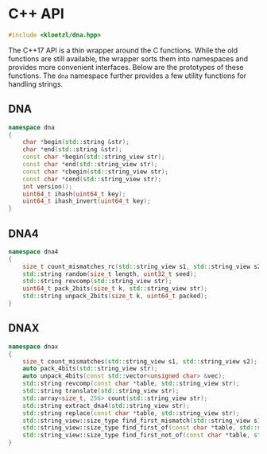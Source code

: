 # C++ API

```C
#include <kloetzl/dna.hpp>
```

The C++17 API is a thin wrapper around the C functions. While the old functions are still available, the wrapper sorts them into namespaces and provides more convenient interfaces. Below are the prototypes of these functions. The `dna` namespace further provides a few utility functions for handling strings.

## DNA

```C++
namespace dna
{
	char *begin(std::string &str);
	char *end(std::string &str);
	const char *begin(std::string_view str);
	const char *end(std::string_view str);
	const char *cbegin(std::string_view str);
	const char *cend(std::string_view str);
	int version();
	uint64_t ihash(uint64_t key);
	uint64_t ihash_invert(uint64_t key);
}
```

## DNA4

```C++
namespace dna4
{
	size_t count_mismatches_rc(std::string_view s1, std::string_view s2);
	std::string random(size_t length, uint32_t seed);
	std::string revcomp(std::string_view str);
	uint64_t pack_2bits(size_t k, std::string_view str);
	std::string unpack_2bits(size_t k, uint64_t packed);
}
```

## DNAX

```C++
namespace dnax
{
	size_t count_mismatches(std::string_view s1, std::string_view s2);
	auto pack_4bits(std::string_view str);
	auto unpack_4bits(const std::vector<unsigned char> &vec);
	std::string revcomp(const char *table, std::string_view str);
	std::string translate(std::string_view str);
	std::array<size_t, 256> count(std::string_view str);
	std::string extract_dna4(std::string_view str);
	std::string replace(const char *table, std::string_view str);
	std::string_view::size_type find_first_mismatch(std::string_view s1, std::string_view s2);
	std::string_view::size_type find_first_of(const char *table, std::string_view str);
	std::string_view::size_type find_first_not_of(const char *table, std::string_view str);
}
```
